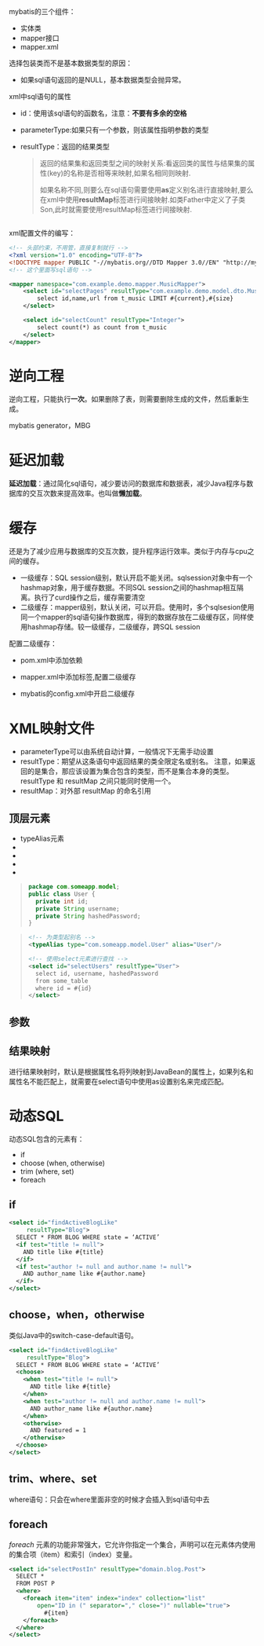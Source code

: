 

mybatis的三个组件：

- 实体类
- mapper接口
- mapper.xml



选择包装类而不是基本数据类型的原因：

- 如果sql语句返回的是NULL，基本数据类型会抛异常。

xml中sql语句的属性

- id：使用该sql语句的函数名，注意：**不要有多余的空格** 

- parameterType:如果只有一个参数，则该属性指明参数的类型

- resultType：返回的结果类型

  > 返回的结果集和返回类型之间的映射关系:看返回类的属性与结果集的属性(key)的名称是否相等来映射,如果名相同则映射.
  >
  > 如果名称不同,则要么在sql语句需要使用**as**定义别名进行直接映射,要么在xml中使用**resultMap**标签进行间接映射.如类Father中定义了子类Son,此时就需要使用resultMap标签进行间接映射.

``` xml

```





xml配置文件的编写：

``` xml
<!-- 头部约束，不用管，直接复制就行 -->
<?xml version="1.0" encoding="UTF-8"?>
<!DOCTYPE mapper PUBLIC "-//mybatis.org//DTD Mapper 3.0//EN" "http://mybatis.org/dtd/mybatis-3-mapper.dtd">
<!-- 这个里面写sql语句 -->

<mapper namespace="com.example.demo.mapper.MusicMapper">
    <select id="selectPages" resultType="com.example.demo.model.dto.MusicDTO">
        select id,name,url from t_music LIMIT #{current},#{size}
    </select>

    <select id="selectCount" resultType="Integer">
        select count(*) as count from t_music
    </select>
</mapper>
```

# 逆向工程 

逆向工程，只能执行**一次**。如果删除了表，则需要删除生成的文件，然后重新生成。

mybatis generator，MBG

# 延迟加载

**延迟加载**：通过简化sql语句，减少要访问的数据库和数据表，减少Java程序与数据库的交互次数来提高效率。也叫做**懒加载**。





# 缓存

还是为了减少应用与数据库的交互次数，提升程序运行效率。类似于内存与cpu之间的缓存。

- 一级缓存：SQL session级别，默认开启不能关闭。sqlsession对象中有一个hashmap对象，用于缓存数据。不同SQL session之间的hashmap相互隔离。执行了curd操作之后，缓存需要清空
- 二级缓存：mapper级别，默认关闭，可以开启。使用时，多个sqlsesion使用同一个mapper的sql语句操作数据库，得到的数据存放在二级缓存区，同样使用hashmap存储。较一级缓存，二级缓存，跨SQL session

配置二级缓存：

- pom.xml中添加依赖

- mapper.xml中添加<cache>标签,配置二级缓存

- mybatis的config.xml中开启二级缓存




# XML映射文件

- parameterType可以由系统自动计算，一般情况下无需手动设置
- resultType：期望从这条语句中返回结果的类全限定名或别名。 注意，如果返回的是集合，那应该设置为集合包含的类型，而不是集合本身的类型。 resultType 和 resultMap 之间只能同时使用一个。
- resultMap：对外部 resultMap 的命名引用



## 顶层元素

- typeAlias元素
- 
- 
- 
- 

> ```java
> package com.someapp.model;
> public class User {
>   private int id;
>   private String username;
>   private String hashedPassword;
> }
> ```

> ```xml
> <!-- 为类型起别名 -->
> <typeAlias type="com.someapp.model.User" alias="User"/>
> 
> <!-- 使用select元素进行查找 -->
> <select id="selectUsers" resultType="User">
>   select id, username, hashedPassword
>   from some_table
>   where id = #{id}
> </select>
> ```

## 参数



## 结果映射

进行结果映射时，默认是根据属性名将列映射到JavaBean的属性上，如果列名和属性名不能匹配上，就需要在select语句中使用as设置别名来完成匹配。



# 动态SQL

动态SQL包含的元素有：

- if
- choose (when, otherwise)
- trim (where, set)
- foreach



## if

```xml
<select id="findActiveBlogLike"
     resultType="Blog">
  SELECT * FROM BLOG WHERE state = ‘ACTIVE’
  <if test="title != null">
    AND title like #{title}
  </if>
  <if test="author != null and author.name != null">
    AND author_name like #{author.name}
  </if>
</select>
```

## choose，when，otherwise

类似Java中的switch-case-default语句。

```xml
<select id="findActiveBlogLike"
     resultType="Blog">
  SELECT * FROM BLOG WHERE state = ‘ACTIVE’
  <choose>
    <when test="title != null">
      AND title like #{title}
    </when>
    <when test="author != null and author.name != null">
      AND author_name like #{author.name}
    </when>
    <otherwise>
      AND featured = 1
    </otherwise>
  </choose>
</select>
```

## trim、where、set

where语句：只会在where里面非空的时候才会插入到sql语句中去



## foreach

*foreach* 元素的功能非常强大，它允许你指定一个集合，声明可以在元素体内使用的集合项（item）和索引（index）变量。

```xml
<select id="selectPostIn" resultType="domain.blog.Post">
  SELECT *
  FROM POST P
  <where>
    <foreach item="item" index="index" collection="list"
        open="ID in (" separator="," close=")" nullable="true">
          #{item}
    </foreach>
  </where>
</select>
```
